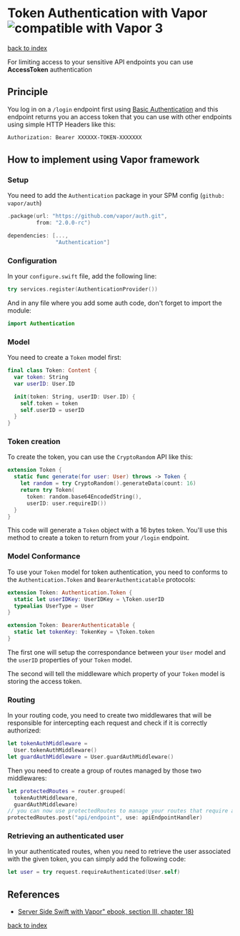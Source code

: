 # Token Authentication with Vapor ![][image-1]

[back to index][1]

For limiting access to your sensitive API endpoints you can use **AccessToken** authentication

## Principle

You log in on a `/login` endpoint first using [Basic Authentication][2] and this endpoint returns you an access token that you can use with other endpoints using simple HTTP Headers like this:

```html
Authorization: Bearer XXXXXX-TOKEN-XXXXXXX
```

## How to implement using Vapor framework

### Setup

You need to add the `Authentication` package in your SPM config (`github: vapor/auth`)

```swift
.package(url: "https://github.com/vapor/auth.git",
		 from: "2.0.0-rc")
```

```swift
dependencies: [...,
			   "Authentication"]
```

### Configuration

In your `configure.swift` file, add the following line:

```swift
try services.register(AuthenticationProvider())
```

And in any file where you add some auth code, don't forget to import the module:

```swift
import Authentication
```

### Model
You need to create a `Token` model first:

```swift
final class Token: Content {
  var token: String
  var userID: User.ID

  init(token: String, userID: User.ID) {
	self.token = token
	self.userID = userID
  }
}
```

### Token creation
To create the token, you can use the `CryptoRandom` API like this:

```swift
extension Token {
  static func generate(for user: User) throws -> Token {
	let random = try CryptoRandom().generateData(count: 16)
	return try Token(
	  token: random.base64EncodedString(),
	  userID: user.requireID())
  }
}
```

This code will generate a `Token` object with a 16 bytes token. You'll use this method to create a token to return from your `/login` endpoint.

### Model Conformance
To use your `Token` model for token authentication, you need to conforms to the `Authentication.Token` and `BearerAuthenticatable` protocols:

```swift
extension Token: Authentication.Token {
  static let userIDKey: UserIDKey = \Token.userID
  typealias UserType = User
}

extension Token: BearerAuthenticatable {
  static let tokenKey: TokenKey = \Token.token
}
```

The first one will setup the correspondance between your `User` model and the `userID` properties of your `Token` model.

The second will tell the middleware which property of your `Token` model is storing the access token.

### Routing
In your routing code, you need to create two middlewares that will be responsible for intercepting each request and check if it is correctly authorized:

```swift
let tokenAuthMiddleware =
  User.tokenAuthMiddleware()
let guardAuthMiddleware = User.guardAuthMiddleware()
```

Then you need to create a group of routes managed by those two middlewares:

```swift
let protectedRoutes = router.grouped(
  tokenAuthMiddleware,
  guardAuthMiddleware)
// you can now use protectedRoutes to manage your routes that require authentication with token Auth
protectedRoutes.post("api/endpoint", use: apiEndpointHandler)
```

### Retrieving an authenticated user
In your authenticated routes, when you need to retrieve the user associated with the given token, you can simply add the following code:

```swift
let user = try request.requireAuthenticated(User.self)
```

## References

* [Server Side Swift with Vapor" ebook, section III, chapter 18)][3]

[back to index][4]

[1]:	../README.md
[2]:	basic_authentication.md
[3]:	https://store.raywenderlich.com/products/server-side-swift-with-vapor
[4]:	../README.md

[image-1]:	img/vapor3_20.jpg "compatible with Vapor 3"